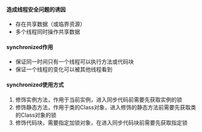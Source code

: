#### 造成线程安全问题的诱因

- 存在共享数据（或临界资源）
- 多个线程同时操作共享数据

#### synchronized作用

- 保证同一时间只有一个线程可以执行方法或代码块
- 保证一个线程的变化可以被其他线程看到

#### synchronized使用方式

1. 修饰实例方法，作用于当前实例，进入同步代码前需要先获取实例的锁
2. 修饰静态方法，作用于类的Class对象，进入修饰的静态方法前需要先获取类的Class对象的锁
3. 修饰代码块，需要指定加锁对象，在进入同步代码块前需要先获取指定锁